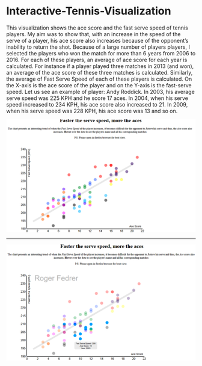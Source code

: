 # Interactive-Tennis-Visualization

This visualization shows the ace score and the fast serve speed of tennis players. My aim was to show that, with an increase in the speed of the serve of a player, his ace score also increases because of the opponent’s inability to return the shot. Because of a large number of players players, I selected the players who won the match for more than 6 years from 2006 to 2016. For each of these players, an average of ace score for each year is calculated. For instance if a player played three matches in 2013 (and won), an average of the ace score of these three matches is calculated. Similarly, the average of Fast Serve Speed of each of these players is calculated. On the X-axis is the ace score of the player and on the Y-axis is the fast-serve speed. Let us see an example of player: Andy Roddick. In 2003, his average serve speed was 225 KPH and he score 17 aces. In 2004, when his serve speed increased to 234 KPH, his ace score also increased to 21. In 2009, when his serve speed was 228 KPH, his ace score was 13 and so on.

![alt tag](https://github.com/saloni29993/Interactive-Tennis-Visualization/blob/master/Screenshot.png)

_______________________________________________________________________________________________________________________________________


![alt tag](https://github.com/saloni29993/Interactive-Tennis-Visualization/blob/master/ScreenshotHover.png)
